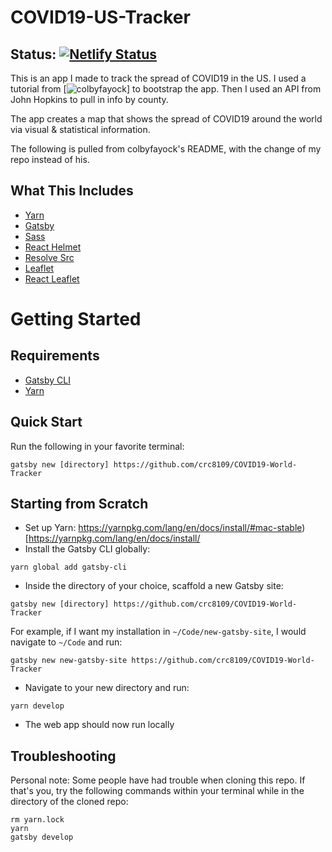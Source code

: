 # COVID19-US-Tracker
## Status: [![Netlify Status](https://api.netlify.com/api/v1/badges/02e88872-1e43-4ab0-936e-7fb3a71f9aa4/deploy-status)](https://app.netlify.com/sites/covid19-us-tracker/deploys)

This is an app I made to track the spread of COVID19 in the US. I used a tutorial from  [![colbyfayock](https://github.com/colbyfayock/gatsby-starter-leaflet)] to bootstrap the app. Then I used an API from John Hopkins to pull in info by county.

The app creates a map that shows the spread of COVID19 around the world via visual & statistical information.

The following is pulled from colbyfayock's README, with the change of my repo instead of his.

## What This Includes
* [Yarn](https://yarnpkg.com/en/)
* [Gatsby](https://www.gatsbyjs.org/)
* [Sass](https://sass-lang.com)
* [React Helmet](https://github.com/nfl/react-helmet)
* [Resolve Src](https://github.com/alampros/gatsby-plugin-resolve-src)
* [Leaflet](https://leafletjs.com/)
* [React Leaflet](https://react-leaflet.js.org)

# Getting Started

## Requirements
* [Gatsby CLI](https://www.npmjs.com/package/gatsby-cli)
* [Yarn](https://yarnpkg.com/en/)

## Quick Start
Run the following in your favorite terminal:
```
gatsby new [directory] https://github.com/crc8109/COVID19-World-Tracker
```

## Starting from Scratch
* Set up Yarn: https://yarnpkg.com/lang/en/docs/install/#mac-stable)[https://yarnpkg.com/lang/en/docs/install/
* Install the Gatsby CLI globally:
```
yarn global add gatsby-cli
```
* Inside the directory of your choice, scaffold a new Gatsby site:
```
gatsby new [directory] https://github.com/crc8109/COVID19-World-Tracker
```
For example, if I want my installation in `~/Code/new-gatsby-site`, I would navigate to `~/Code` and run:
```
gatsby new new-gatsby-site https://github.com/crc8109/COVID19-World-Tracker
```
* Navigate to your new directory and run:
```
yarn develop
```
* The web app should now run locally

## Troubleshooting

Personal note: Some people have had trouble when cloning this repo. If that's you, try the following commands within your terminal while in the directory of the cloned repo:

```
rm yarn.lock
yarn
gatsby develop
```
